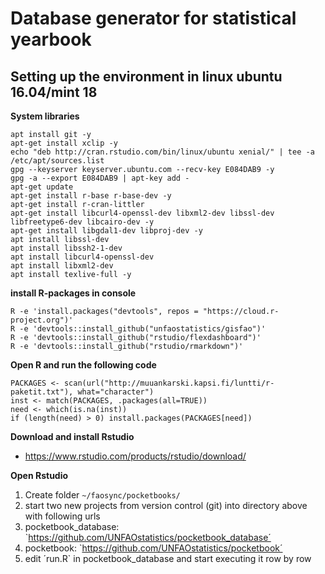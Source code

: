 Database generator for statistical yearbook
============================================



Setting up the environment in linux ubuntu 16.04/mint 18
-------------------------------------------------

**System libraries**

```
apt install git -y
apt-get install xclip -y
echo "deb http://cran.rstudio.com/bin/linux/ubuntu xenial/" | tee -a /etc/apt/sources.list
gpg --keyserver keyserver.ubuntu.com --recv-key E084DAB9 -y
gpg -a --export E084DAB9 | apt-key add -
apt-get update
apt-get install r-base r-base-dev -y
apt-get install r-cran-littler
apt-get install libcurl4-openssl-dev libxml2-dev libssl-dev libfreetype6-dev libcairo-dev -y
apt-get install libgdal1-dev libproj-dev -y
apt install libssl-dev
apt install libssh2-1-dev
apt install libcurl4-openssl-dev
apt install libxml2-dev
apt install texlive-full -y
```

**install R-packages in console**

```
R -e 'install.packages("devtools", repos = "https://cloud.r-project.org")' 
R -e 'devtools::install_github("unfaostatistics/gisfao")' 
R -e 'devtools::install_github("rstudio/flexdashboard")' 
R -e 'devtools::install_github("rstudio/rmarkdown")' 
```

**Open R and run the following code**

```
PACKAGES <- scan(url("http://muuankarski.kapsi.fi/luntti/r-paketit.txt"), what="character")
inst <- match(PACKAGES, .packages(all=TRUE))
need <- which(is.na(inst))
if (length(need) > 0) install.packages(PACKAGES[need])
```

**Download and install Rstudio**

- <https://www.rstudio.com/products/rstudio/download/>

**Open Rstudio**

1. Create folder `~/faosync/pocketbooks/`
2. start two new projects from version control (git) into directory above with following urls
3. pocketbook_database: `https://github.com/UNFAOstatistics/pocketbook_database´
4. pocketbook: `https://github.com/UNFAOstatistics/pocketbook´
4. edit ´run.R` in pocketbook_database and start executing it row by row
